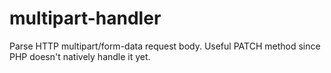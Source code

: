 # multipart-handler
Parse HTTP multipart/form-data request body. Useful PATCH method since PHP doesn't natively handle it yet.
